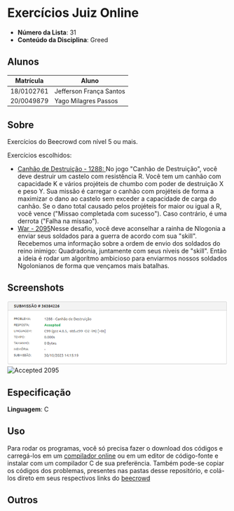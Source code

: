 # Exercícios Juiz Online

- **Número da Lista**: 31
- **Conteúdo da Disciplina**: Greed

## Alunos
| Matrícula  | Aluno                   |
| ---------- | ----------------------- |
| 18/0102761 | Jefferson França Santos |
| 20/0049879 |  Yago Milagres Passos   |

## Sobre 
Exercícios do Beecrowd com nível 5 ou mais.
  
Exercícios escolhidos:

- [Canhão de Destruição - 1288: ](https://www.beecrowd.com.br/repository/UOJ_1288.html)No jogo "Canhão de Destruição", você deve destruir um castelo com resistência R. Você tem um canhão com capacidade K e vários projéteis de chumbo com poder de destruição X e peso Y. Sua missão é carregar o canhão com projéteis de forma a maximizar o dano ao castelo sem exceder a capacidade de carga do canhão. Se o dano total causado pelos projéteis for maior ou igual a R, você vence ("Missao completada com sucesso"). Caso contrário, é uma derrota ("Falha na missao").
- [War - 2095](https://www.beecrowd.com.br/judge/en/problems/view/2095)Nesse desafio, você deve aconselhar a rainha de Nlogonia a enviar seus soldados para a guerra de acordo com sua "skill". Recebemos uma informação sobre a ordem de envio dos soldados do reino inimigo: Quadradonia, juntamente com seus níveis de "skill". Então a ideia é rodar um algorítmo ambicioso para enviarmos nossos soldados Ngolonianos de forma que vençamos mais batalhas. 

## Screenshots

![Accepted 1288](Canhão_de_Destruição_1288/1288.png)
![Accepted 2095](CWar_2095/2095.png)

## Especificação
**Linguagem**: C<br>

## Uso 

Para rodar os programas, você só precisa fazer o download dos códigos e carregá-los em um [compilador online](https://www.onlinegdb.com/online_c_compiler) ou em um editor de código-fonte e instalar com um compilador C de sua preferëncia. Também pode-se copiar os códigos dos problemas, presentes nas pastas desse repositório, e colá-los direto em seus respectivos links do [beecrowd](https://www.beecrowd.com.br/)

## Outros 

